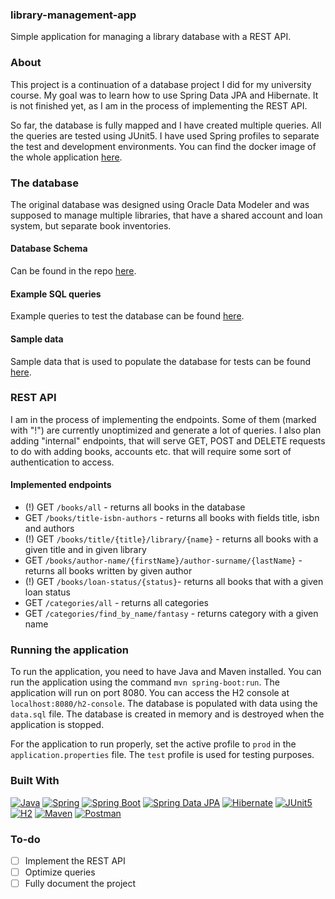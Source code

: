 <!-- Introduction -->
<h3>library-management-app</h3>

Simple application for managing a library database with a REST API.

<!-- ABOUT -->
### About

This project is a continuation of a database project I did for my university course. My goal was to learn how to use Spring Data JPA and Hibernate. It is not finished yet, as I am in the process of implementing the REST API. 

So far, the database is fully mapped and I have created multiple queries. All the queries are tested using JUnit5. I have used Spring profiles to separate the test and development environments. You can find the docker image of the whole application [here](https://hub.docker.com/layers/kapiaszczyk/library-app/v1/images/sha256:3389cce4de7047b2f4bbb3efa93b545d31de2a9f6b855a4d7303a849cc19a852).

### The database
The original database was designed using Oracle Data Modeler and was supposed to manage multiple libraries, that have a shared account and loan system, but separate book inventories.

<!-- DB SCHEMA -->
#### Database Schema
Can be found in the repo [here](https://github.com/kapiaszczyk/library-JPA-project/blob/main/readme_files/Relational_1.png). 

#### Example SQL queries
Example queries to test the database can be found [here](https://github.com/kapiaszczyk/library-management-app/blob/main/readme_files/example_queries.sql).

#### Sample data
Sample data that is used to populate the database for tests can be found [here](https://github.com/kapiaszczyk/library-management-app/blob/main/src/main/resources/data.sql).

### REST API
I am in the process of implementing the endpoints. Some of them (marked with "!") are currently unoptimized and generate a lot of queries. I also plan adding "internal" endpoints, that will serve GET, POST and DELETE requests to do with adding books, accounts etc. that will require some sort of authentication to access.

#### Implemented endpoints
- (!) GET `/books/all` - returns all books in the database
- GET `/books/title-isbn-authors` - returns all books with fields title, isbn and authors
- (!) GET `/books/title/{title}/library/{name}` - returns all books with a given title and in given library
- GET `/books/author-name/{firstName}/author-surname/{lastName}` - returns all books written by given author
- (!) GET `/books/loan-status/{status}`- returns all books that with a given loan status
- GET `/categories/all` - returns all categories
- GET `/categories/find_by_name/fantasy` - returns category with a given name

### Running the application
To run the application, you need to have Java and Maven installed. You can run the application using the command `mvn spring-boot:run`. The application will run on port 8080. You can access the H2 console at `localhost:8080/h2-console`. The database is populated with data using the `data.sql` file. The database is created in memory and is destroyed when the application is stopped.

For the application to run properly, set the active profile to `prod` in the `application.properties` file. The `test` profile is used for testing purposes.

<!-- STACK -->
### Built With

[![Java][Java]][Java-url]
[![Spring][Spring]][Spring-url]
[![Spring Boot][Spring Boot]][Spring Boot-url]
[![Spring Data JPA][Spring Data JPA]][Spring Data JPA-url]
[![Hibernate][Hibernate]][Hibernate-url]
[![JUnit5][JUnit5]][JUnit5-url]
[![H2][H2]][H2-url]
[![Maven][Maven]][Maven-url]
[![Postman][Postman]][Postman-url]

<!-- To-do -->
### To-do
- [ ] Implement the REST API 
- [ ] Optimize queries
- [ ] Fully document the project

<!-- MARKDOWN LINKS & IMAGES -->
[Java]: https://img.shields.io/badge/Java-ED8B00?style=for-the-badge&logo=openjdk&logoColor=white
[Java-url]: https://www.java.com/en/
[Spring]: https://img.shields.io/badge/Spring-6DB33F?style=for-the-badge&logo=spring&logoColor=white
[Spring-url]: https://spring.io/
[Spring Boot]: https://img.shields.io/badge/Spring_Boot-F2F4F9?style=for-the-badge&logo=spring-boot
[Spring Boot-url]: https://spring.io/projects/spring-boot
[H2]: https://img.shields.io/badge/H2-004b85?style=for-the-badge&logo=h2&logoColor=white
[H2-url]: https://www.h2database.com/html/main.html
[Spring Data JPA]: https://img.shields.io/badge/Spring_Data_JPA-6DB33F?style=for-the-badge&logo=spring&logoColor=white
[Spring Data JPA-url]: https://spring.io/projects/spring-data-jpa
[Maven]: https://img.shields.io/badge/Maven-C71A36?style=for-the-badge&logo=apache-maven&logoColor=white
[Maven-url]: https://maven.apache.org/
[Hibernate]: https://img.shields.io/badge/Hibernate-59666C?style=for-the-badge&logo=hibernate&logoColor=white
[Hibernate-url]: https://hibernate.org/
[JUnit5]: https://img.shields.io/badge/JUnit5-25A162?style=for-the-badge&logo=junit5&logoColor=white
[JUnit5-url]: https://junit.org/junit5/
[Postman]: https://img.shields.io/badge/Postman-FF6C37?style=for-the-badge&logo=postman&logoColor=white
[Postman-url]: https://www.postman.com/
